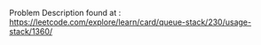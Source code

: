 Problem Description found at :  https://leetcode.com/explore/learn/card/queue-stack/230/usage-stack/1360/
